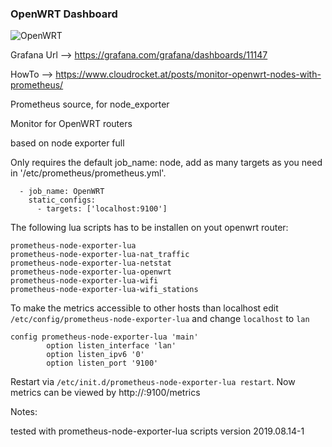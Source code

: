 ### OpenWRT Dashboard

![OpenWRT](../OpenWRT/openwrt.png "OpenWRT Dashboard")

Grafana Url --> https://grafana.com/grafana/dashboards/11147

HowTo --> https://www.cloudrocket.at/posts/monitor-openwrt-nodes-with-prometheus/

Prometheus source, for node_exporter

Monitor for OpenWRT routers

based on node exporter full

Only requires the default job_name: node, add as many targets as you need in '/etc/prometheus/prometheus.yml'.


```
  - job_name: OpenWRT
    static_configs:
      - targets: ['localhost:9100']
```

The following lua scripts has to be installen on yout openwrt router:

```
prometheus-node-exporter-lua
prometheus-node-exporter-lua-nat_traffic
prometheus-node-exporter-lua-netstat
prometheus-node-exporter-lua-openwrt
prometheus-node-exporter-lua-wifi
prometheus-node-exporter-lua-wifi_stations
```

To make the metrics accessible to other hosts than localhost edit `/etc/config/prometheus-node-exporter-lua` and change `localhost` to `lan`

```
config prometheus-node-exporter-lua 'main'
        option listen_interface 'lan'
        option listen_ipv6 '0'
        option listen_port '9100'
```

Restart via `/etc/init.d/prometheus-node-exporter-lua restart`. Now metrics can be viewed by http://<IP>:9100/metrics

Notes:

tested with prometheus-node-exporter-lua scripts version 2019.08.14-1





